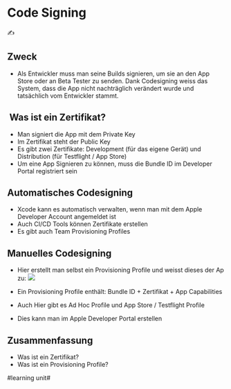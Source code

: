 # Code Signing
✍️

## Zweck
- Als Entwickler muss man seine Builds signieren, um sie an den App Store oder an Beta Tester zu senden. Dank Codesigning weiss das System, dass die App nicht nachträglich verändert wurde und tatsächlich vom Entwickler stammt.

##  Was ist ein Zertifikat?
- Man signiert die App mit dem Private Key
- Im Zertifikat steht der Public Key
- Es gibt zwei Zertifikate: Development (für das eigene Gerät) und Distribution (für Testflight / App Store)
- Um eine App Signieren zu können, muss die Bundle ID im Developer Portal registriert sein

## Automatisches Codesigning
- Xcode kann es automatisch verwalten, wenn man mit dem Apple Developer Account angemeldet ist
- Auch CI/CD Tools können Zertifikate erstellen
- Es gibt auch Team Provisioning Profiles


## Manuelles Codesigning

- Hier erstellt man selbst ein Provisioning Profile und weisst dieses der Ap zu:
![][image-1]

- Ein Provisioning Profile enthält: Bundle ID + Zertifikat + App Capabilities
- Auch Hier gibt es Ad Hoc Profile und App Store / Testflight Profile
- Dies kann man im Apple Developer Portal erstellen


## Zusammenfassung
- Was ist ein Zertifikat?
- Was ist ein Provisioning Profile?

[image-1]:	assets/DraggedImage.png

#learning unit#